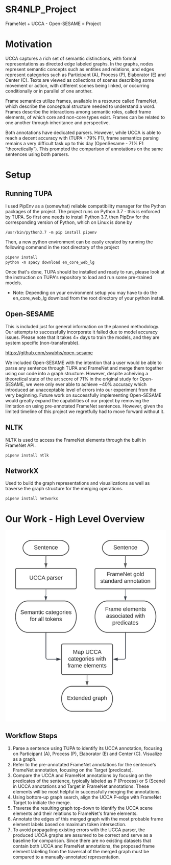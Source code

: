 # SR4NLP_Project
FrameNet + UCCA - Open-SESAME = Project

# Motivation
UCCA captures a rich set of semantic distinctions, with formal representations as directed edge labeled graphs. In the graphs, nodes represent semantic concepts such as entities and relations, and edges represent categories such as Participant (A), Process (P), Elaborator (E) and Center (C). Texts are viewed as collections of scenes describing some movement or action, with different scenes being linked, or occurring conditionally or in parallel of one another. 

Frame semantics utilize frames, available in a resource called FrameNet, which describe the conceptual structure needed to understand a word. Frames describe the interactions among semantic roles, called frame elements, of which core and non-core types exist. Frames can be related to one another through inheritance and perspective. 

Both annotations have dedicated parsers. However, while UCCA is able to reach a decent accuracy with (TUPA - 79% F1), frame semantics parsing remains a very difficult task up to this day (OpenSesame - 71% F1 “theoretically”). This prompted the comparison of annotations on the same sentences using both parsers.


# Setup
## Running TUPA

I used PipEnv as a (somewhat) reliable compatibility manager for the Python packages of the project. The project runs on Python 3.7 - this is enforced by TUPA. So first one needs to install Python 3.7, then PipEnv for the corresponding version of Python, which on Linux is done by 

```
/usr/bin/python3.7 -m pip install pipenv
```

Then, a new python environment can be easily created by running the following command in the root directory of the project

```
pipenv install
python -m spacy download en_core_web_lg
```

Once that's done, TUPA should be installed and ready to run, please look at the instruction on TUPA's repository to load and run some pre-trained models.

* Note: Depending on your environment setup you may have to do the en_core_web_lg download from the root directory of your python install.

## Open-SESAME
This is included just for general information on the planned methodology. Our attempts to successfully incorporate it failed due to model accuracy issues. Please note that it takes 4+ days to train the models, and they are system specific (non-transferable).

https://github.com/swabhs/open-sesame

We included Open-SESAME with the intention that a user would be able to parse any sentence through TUPA and FrameNet and merge them together using our code into a graph structure. However, despite acheiving a theoretical state of the art score of 71% in the original study for Open-SESAME, we were only ever able to achieve ~40% accuracy which introduced an unacceptable level of errors into our experiment from the very beginning. Future work on successfully implementing Open-SESAME would greatly expand the capabilities of our project by removing the limitation on using pre-annotated FrameNet sentences. However, given the limited timeline of this project we regretfully had to move forward without it.

## NLTK
NLTK is used to access the FrameNet elements through the built in FrameNet API.

```
pipenv install ntlk
```

## NetworkX
Used to build the graph representations and visualizations as well as traverse the graph structure for the merging operations.

```
pipenv install networkx
```

# Our Work - High Level Overview
![proposed_framework](https://github.com/PierreTsr/SR4NLP_Project/blob/main/srnlp_resized.png)

## Workflow Steps
1. Parse a sentence using TUPA to identify its UCCA annotation, focusing on Participant (A), Process (P), Elaborator (E) and Center (C). Visualize as a graph.
2. Refer to the pre-annotated FrameNet annotations for the sentence's FrameNet annotation, focusing on the Target (predicate).
3. Compare the UCCA and FrameNet annotations by focusing on the predicates of the sentence, typically labeled as P (Process) or S (Scene) in UCCA annotations and Target in FrameNet annotations. These elements will be most helpful in successfully merging the annotations. 
4. Using bottom-up graph search, align the UCCA P-edge with FrameNet Target to initiate the merge.
5. Traverse the resulting graph top-down to identify the UCCA scene elements and their relations to FrameNet's frame elements. 
6. Annotate the edges of this merged graph with the most probable frame element labels based on maximum token intersection.
7. To avoid propagating existing errors with the UCCA parser, the produced UCCA graphs are assumed to be correct and serve as a baseline for comparison. Since there are no existing datasets that contain both UCCA and FrameNet annotations, the proposed frame element labeling from the traversal of the merged graph must be compared to a manually-annotated representation.


